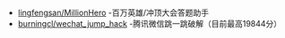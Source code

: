 # 
### 
 * [lingfengsan/MillionHero](https://github.com/lingfengsan/MillionHero) -百万英雄/冲顶大会答题助手
 * [burningcl/wechat_jump_hack](https://github.com/burningcl/wechat_jump_hack) -腾讯微信跳一跳破解（目前最高19844分）

